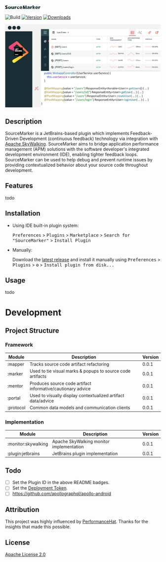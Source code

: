 ![](.github/media/SM.svg)

![Build](https://github.com/sourceplusplus/SourceMarker-Plugin/workflows/Build/badge.svg)
[![Version](https://img.shields.io/jetbrains/plugin/v/PLUGIN_ID.svg)](https://plugins.jetbrains.com/plugin/PLUGIN_ID)
[![Downloads](https://img.shields.io/jetbrains/plugin/d/PLUGIN_ID.svg)](https://plugins.jetbrains.com/plugin/PLUGIN_ID)

![](.github/media/portal_overview.png)

## Description

<!-- Plugin description -->
SourceMarker is a JetBrains-based plugin which implements Feedback-Driven Development (continuous feedback) technology via integration with [Apache SkyWalking](https://github.com/apache/skywalking). SourceMarker aims to bridge application performance management (APM) solutions with the software developer's integrated development environment (IDE), enabling tighter feedback loops. SourceMarker can be used to help debug and prevent runtime issues by providing contextualized behavior about your source code throughout development.
<!-- Plugin description end -->

## Features

todo

## Installation

- Using IDE built-in plugin system:
  
  <kbd>Preferences</kbd> > <kbd>Plugins</kbd> > <kbd>Marketplace</kbd> > <kbd>Search for "SourceMarker"</kbd> >
  <kbd>Install Plugin</kbd>
  
- Manually:

  Download the [latest release](https://github.com/sourceplusplus/SourceMarker-Plugin/releases/latest) and install it manually using
  <kbd>Preferences</kbd> > <kbd>Plugins</kbd> > <kbd>⚙️</kbd> > <kbd>Install plugin from disk...</kbd>

## Usage

todo

# Development

## Project Structure

### Framework

| Module                        | Description                                                          | Version |
| ----------------------------- | -------------------------------------------------------------------- | ------- |
| :mapper                       | Tracks source code artifact refactoring                              | 0.0.1   |
| :marker                       | Used to tie visual marks & popups to source code artifacts           | 0.0.1   |
| :mentor                       | Produces source code artifact informative/cautionary advice          | 0.0.1   |
| :portal                       | Used to visually display contextualized artifact data/advice         | 0.0.1   |
| :protocol                     | Common data models and communication clients                         | 0.0.1   |

### Implementation

| Module                        | Description                                                          | Version |
| ----------------------------- | -------------------------------------------------------------------- | ------- |
| :monitor:skywalking           | Apache SkyWalking monitor implementation                             | 0.0.1   |
| :plugin:jetbrains             | JetBrains plugin implementation                                      | 0.0.1   |

## Todo

- [ ] Set the Plugin ID in the above README badges.
- [ ] Set the [Deployment Token](https://plugins.jetbrains.com/docs/marketplace/plugin-upload.html).
- [ ] https://github.com/apollographql/apollo-android

## Attribution

This project was highly influenced by [PerformanceHat](https://github.com/sealuzh/PerformanceHat). Thanks for the insights
that made this possible.

## License

[Apache License 2.0](blob/master/LICENSE)
